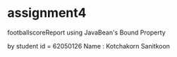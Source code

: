 # assignment4
footballscoreReport using JavaBean's Bound Property 

by student id = 62050126 Name : Kotchakorn Sanitkoon
